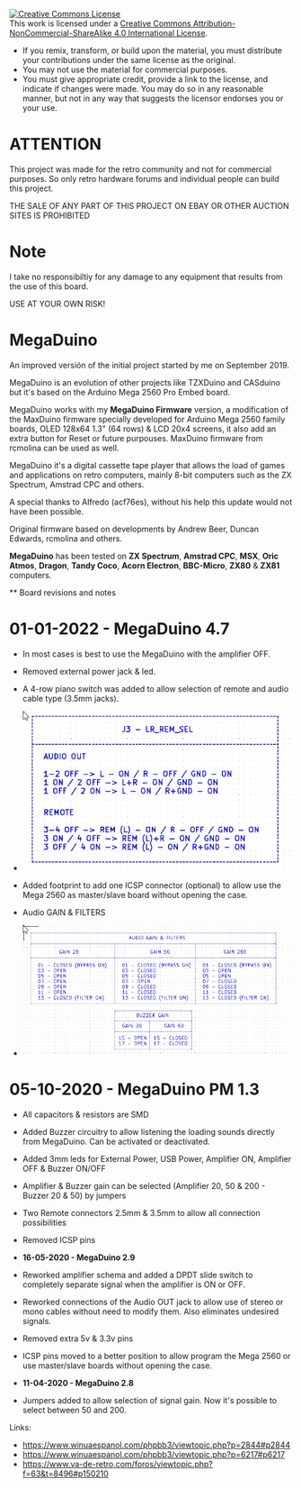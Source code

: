 <a rel="license" href="http://creativecommons.org/licenses/by-nc-sa/4.0/"><img alt="Creative Commons License" style="border-width:0" src="https://i.creativecommons.org/l/by-nc-sa/4.0/88x31.png" /></a><br />This work is licensed under a <a rel="license" href="http://creativecommons.org/licenses/by-nc-sa/4.0/">Creative Commons Attribution-NonCommercial-ShareAlike 4.0 International License</a>.

* If you remix, transform, or build upon the material, you must distribute your contributions under the same license as the original.
* You may not use the material for commercial purposes.
* You must give appropriate credit, provide a link to the license, and indicate if changes were made. You may do so in any reasonable manner, but not in any way that suggests the licensor endorses you or your use.

# ATTENTION

This project was made for the retro community and not for commercial purposes. So only retro hardware forums and individual people can build this project.

THE SALE OF ANY PART OF THIS PROJECT ON EBAY OR OTHER AUCTION SITES IS PROHIBITED

# Note

I take no responsibiltiy for any damage to any equipment that results from the use of this board.

USE AT YOUR OWN RISK!

# MegaDuino

An improved versión of the initial project started by me on September 2019.

MegaDuino is an evolution of other projects like TZXDuino and CASduino but it's based on the Arduino Mega 2560 Pro Embed board.

MegaDuino works with my **MegaDuino Firmware** version, a modification of the MaxDuino firmware specially developed for Arduino Mega 2560 family boards,
OLED 128x64 1.3" (64 rows) & LCD 20x4 screens, it also add an extra button for Reset or future purpouses. MaxDuino firmware from rcmolina can be used as well.

MegaDuino it's a digital cassette tape player that allows the load of games and applications on retro computers, mainly 8-bit computers such as the
ZX Spectrum, Amstrad CPC and others.

A special thanks to Alfredo (acf76es), without his help this update would not have been possible.

Original firmware based on developments by Andrew Beer, Duncan Edwards, rcmolina and others.

**MegaDuino** has been tested on **ZX Spectrum**, **Amstrad CPC**, **MSX**, **Oric Atmos**, **Dragon**, **Tandy Coco**, **Acorn Electron**, **BBC-Micro**, **ZX80** & **ZX81** computers.

** Board revisions and notes

# **01-01-2022 - MegaDuino 4.7**

* In most cases is best to use the MegaDuino with the amplifier OFF.
* Removed external power jack & led.
* A 4-row piano switch was added to allow selection of remote and audio cable type (3.5mm jacks).

* ![Audio & Remote Options](https://github.com/merlinkv/MegaDuino/blob/master/MegaDuino_4_7_Audio_Remote_Options.jpg)

* Added footprint to add one ICSP connector (optional) to allow use the Mega 2560 as master/slave board without opening the case.

* Audio GAIN & FILTERS

* ![Audio Gain & Filters](https://github.com/merlinkv/MegaDuino/blob/master/MegaDuino_4_7_Gain_Jumpers.jpg)

# **05-10-2020 - MegaDuino PM 1.3**
  * All capacitors & resistors are SMD
  * Added Buzzer circuitry to allow listening the loading sounds directly from MegaDuino. Can be activated or deactivated.
  * Added 3mm leds for External Power, USB Power, Amplifier ON, Amplifier OFF & Buzzer ON/OFF
  * Amplifier & Buzzer gain can be selected (Amplifier 20, 50 & 200 - Buzzer 20 & 50) by jumpers
  * Two Remote connectors 2.5mm & 3.5mm to allow all connection possibilities
  * Removed ICSP pins

* **16-05-2020 - MegaDuino 2.9**

* Reworked amplifier schema and added a DPDT slide switch to completely separate signal when the amplifier is ON or OFF.
* Reworked connections of the Audio OUT jack to allow use of stereo or mono cables without need to modify them. Also eliminates undesired signals.
* Removed extra 5v & 3.3v pins
* ICSP pins moved to a better position to allow program the Mega 2560 or use master/slave boards without opening the case.

* **11-04-2020 - MegaDuino 2.8**

* Jumpers added to allow selection of signal gain. Now it's possible to select between 50 and 200.

Links:

* https://www.winuaespanol.com/phpbb3/viewtopic.php?p=2844#p2844
* https://www.winuaespanol.com/phpbb3/viewtopic.php?p=6217#p6217
* https://www.va-de-retro.com/foros/viewtopic.php?f=63&t=8496#p150210



